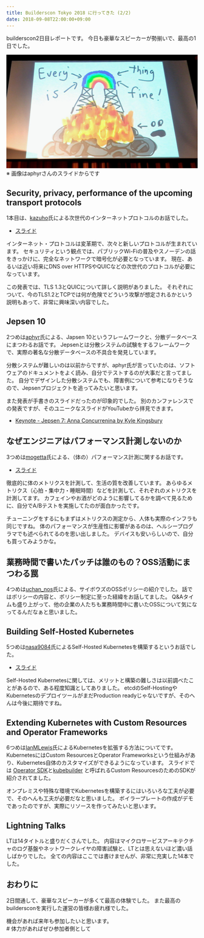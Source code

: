 ```yaml
---
title: Builderscon Tokyo 2018 に行ってきた (2/2)
date: 2018-09-08T22:00:00+09:00
---
```


builderscon2日目レポートです。
今日も豪華なスピーカーが勢揃いで、最高の1日でした。

![builderscon tokyo 2018 end day](builderscon-2nd-day.jpg)  
※ 画像はaphyrさんのスライドからです


Security, privacy, performance of the upcoming transport protocols
------------------------------------------------------------------

1本目は、[kazuho][@kazuho]氏による次世代のインターネットプロトコルのお話でした。

- [スライド](http://blog.kazuhooku.com/2018/09/quic-builderscon.html)

インターネット・プロトコルは変革期で、次々と新しいプロトコルが生まれています。
セキュリティという観点では、パブリックWi-Fiの普及やスノーデンの話をきっかけに、完全なネットワークで暗号化が必要となっています。
現在、あるいは近い将来にDNS over HTTPSやQUICなどの次世代のプロトコルが必要になっています。

この発表では、TLS 1.3とQUICについて詳しく説明がありました。
それぞれについて、今のTLS1.2とTCPでは何が危険でどういう攻撃が想定されるかという説明もあって、非常に興味深い内容でした。

Jepsen 10
---------

2つめは[aphyr][@aphyr]氏による、Japsen 10というフレームワークと、分散データベースにまつわるお話です。
Jepsenとは分散システムの試験をするフレームワークで、実際の著名な分散データベースの不具合を発見しています。

分散システムが難しいのは以前からですが、aphyr氏が言っていたのは、ソフトウェアのドキュメントをよく読み、自分でテストするのが大事だと言ってました。
自分でデザインした分散システムでも、障害例について参考になりそうなので、Jepsenプロジェクトを追ってみたいと思います。

また発表が手書きのスライドだったのが印象的でした。
別のカンファレンスでの発表ですが、そのユニークなスライドがYouTubeから拝見できます。

- [Keynote - Jepsen 7: Anna Concurrenina by Kyle Kingsbury](https://www.youtube.com/watch?v=eSaFVX4izsQ)

なぜエンジニアはパフォーマンス計測しないのか
--------------------------------------------

3つめは[mogetta][@mogetta]氏による、（体の）パフォーマンス計測に関するお話です。

- [スライド](https://speakerdeck.com/mogeta/why-dont-you-measure-your-performance) 

徹底的に体のメトリクスを計測して、生活の質を改善しています。
あらゆるメトリクス（心拍・集中力・睡眠時間）などを計測して、それぞれのメトリクスを計測してます。
カフェインやお酒がどのように影響してるかを調べて見るために、自分でA/Bテストを実施してたのが面白かったです。

チューニングをするにもまずはメトリクスの測定から、人体も実際のインフラも同じですね。
体のパフォーマンスが生産性に影響があるのは、ヘルシープログラマでも述べられてるのを思い出しました。
デバイスも安いらしいので、自分も買ってみようかな。

業務時間で書いたパッチは誰のもの？OSS活動にまつわる罠
-------------------------------------------------------

4つめは[uchan\_nos][@uchan_nos]氏による、サイボウズのOSSポリシーの紹介でした。
話ではポリシーの内容と、ポリシー制定に至った経緯をお話してました。
Q&Aタイムも盛り上がって、他の企業の人たちも業務時間中に書いたOSSについて気になってるんだなぁと思いました。

Building Self-Hosted Kubernetes
-------------------------------

5つめは[nasa9084][@nasa9084]氏によるSelf-Hosted Kubernetesを構築するというお話でした。

- [スライド](https://gitpitch.com/nasa9084/slides/builderscon18#/)

Self-Hosted Kubernetesに関しては、メリットと構築の難しさは以前調べたことがあるので、ある程度知識としてありました。
etcdのSelf-HostingやKubernetesのデプロイツールがまだProduction readyじゃないですが、そのへんは今後に期待ですね。


Extending Kubernetes with Custom Resources and Operator Frameworks
------------------------------------------------------------------

6つめは[IanMLewis][@IanMLewis]氏によるKubernetesを拡張する方法についてです。
KubernetesにはCustom ResourcesとOperator Frameworksという仕組みがあり、Kubernetes自体のカスタマイズができるようになっています。
スライドでは
[Operator SDK](https://github.com/operator-framework/operator-sdk)と[kubebuilder](https://github.com/kubernetes-sigs/kubebuilder)
と呼ばれるCustom ResourcesのためのSDKが紹介されてました。

オンプレミスや特殊な環境でKubernetesを構築するにはいろいろな工夫が必要で、そのへんも工夫が必要だなと思いました。
ボイラープレートの作成がデモであったのですが、実際にリソースを作ってみたいと思います。

Lightning Talks
---------------

LTは14タイトルと盛りだくさんでした。
内容はマイクロサービスアーキテクチャのログ基盤やネットワークレイヤの障害試験と、LTとは思えないほど濃い話しばかりでした。
全ての内容はここでは書けませんが、非常に充実した14本でした。


おわりに
--------

2日間通して、豪華なスピーカーが多くて最高の体験でした。
また最高のbuildersconを実行した運営の皆様お疲れ様でした。

機会があれば来年も参加したいと思います。  
\# 体力があればぜひ参加者側として



[@kazuho]: https://twitter.com/kazuho
[@aphyr]: https://twitter.com/aphyr
[@mogetta]: https://twitter.com/mogetta
[@uchan_nos]: https://twitter.com/uchan_nos
[@nasa9084]: https://twitter.com/nasa9084
[@IanMLewis]: https://twitter.com/IanMLewis
